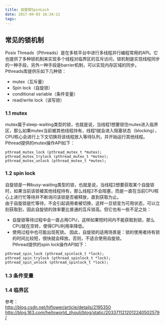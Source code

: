 ```yaml
---
title: 自旋锁SpinLock
date: 2017-04-03 16:34:11
tags:
---
```


## 常见的锁机制
Posix Threads（Pthreads）是在多核平台中进行多线程并行编程常用的API。它也提供了多种锁机制来实现多个线程对临界区的互斥访问，锁机制是实现线程同步的一种手段，另外一种手段是barrier机制，可以实现内存区域的同步。  
Pthreads库提供乐如下几种锁：  

* mutex（互斥量）
* Spin lock（自旋锁）
* conditional variable（条件变量）
* read/write lock（读写锁）

### 1.1 mutex
mutex属于sleep-waiting类型的锁，也就是说，当线程1想要锁住mutex进入临界区，那么如果mutex当前被其他线程持有，线程1就会进入阻塞状态（blocking），CPU核心会进行上下文切换将该线程放入等待队列，并开始运行其他线程。  
Pthread提供的mutex操作API如下：  
```
pthread_mutex_lock (pthread_mutex_t *mutex);
pthread_mutex_trylock (pthread_mutex_t *mutex);
pthread_mutex_unlock (pthread_mutex_t *mutex);
```

### 1.2 spin lock
自旋锁是一种busy-waiting类型的锁，也就是说，当线程2想要获取某个自旋锁时，如果当前该锁被其他线程持有，那么线程2不会阻塞，而是一直在当前CPU核心上进行忙等待并不断询问该锁是否被释放，直到获取为止。  
由于自旋锁是忙等待，不会引起调用者被切换，这样一旦锁变为可用状态，可以立刻获取到，因此自旋锁的效率要比普通的互斥锁高。但它也有一些不足之处：  
* 自旋锁等待过程中会一直占用CPU，这样如果短时间内不能获取到锁，那么CPU就在空转，使得CPU利用率降低。
* 使用过程中也可能出现死锁。
因此，自旋锁的适用场景是：锁的使用者持有锁的时间比较短，很快就会释放。否则，不适合使用自旋锁。  
Pthread提供的spin lock操作API如下：  
```
pthread_spin_lock (pthread_spinlock_t *lock);
pthread_spin_trylock (pthread_spinlock_t *lock);
pthread_spin_unlock (pthread_spinlock_t *lock);
```

### 1.3 条件变量


### 1.4 临界区


参考：  
http://blog.csdn.net/hiflower/article/details/2195350  
http://blog.163.com/helloworld_zhouli/blog/static/2033711212012240502579/  


